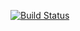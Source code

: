 [![Build Status](https://travis-ci.org/secom-tocantins/diarias.png?branch=develop)](https://travis-ci.org/secom-tocantins/diarias)
